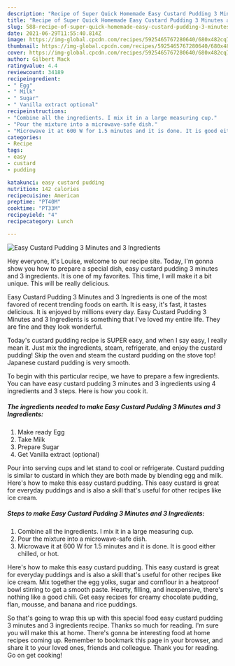```yaml
---
description: "Recipe of Super Quick Homemade Easy Custard Pudding 3 Minutes and 3 Ingredients"
title: "Recipe of Super Quick Homemade Easy Custard Pudding 3 Minutes and 3 Ingredients"
slug: 588-recipe-of-super-quick-homemade-easy-custard-pudding-3-minutes-and-3-ingredients
date: 2021-06-29T11:55:40.814Z
image: https://img-global.cpcdn.com/recipes/5925465767280640/680x482cq70/easy-custard-pudding-3-minutes-and-3-ingredients-recipe-main-photo.jpg
thumbnail: https://img-global.cpcdn.com/recipes/5925465767280640/680x482cq70/easy-custard-pudding-3-minutes-and-3-ingredients-recipe-main-photo.jpg
cover: https://img-global.cpcdn.com/recipes/5925465767280640/680x482cq70/easy-custard-pudding-3-minutes-and-3-ingredients-recipe-main-photo.jpg
author: Gilbert Mack
ratingvalue: 4.4
reviewcount: 34189
recipeingredient:
- " Egg"
- " Milk"
- " Sugar"
- " Vanilla extract optional"
recipeinstructions:
- "Combine all the ingredients. I mix it in a large measuring cup."
- "Pour the mixture into a microwave-safe dish."
- "Microwave it at 600 W for 1.5 minutes and it is done. It is good either chilled, or hot."
categories:
- Recipe
tags:
- easy
- custard
- pudding

katakunci: easy custard pudding 
nutrition: 142 calories
recipecuisine: American
preptime: "PT40M"
cooktime: "PT33M"
recipeyield: "4"
recipecategory: Lunch

---
```



![Easy Custard Pudding 3 Minutes and 3 Ingredients](https://img-global.cpcdn.com/recipes/5925465767280640/680x482cq70/easy-custard-pudding-3-minutes-and-3-ingredients-recipe-main-photo.jpg)

Hey everyone, it's Louise, welcome to our recipe site. Today, I'm gonna show you how to prepare a special dish, easy custard pudding 3 minutes and 3 ingredients. It is one of my favorites. This time, I will make it a bit unique. This will be really delicious.

Easy Custard Pudding 3 Minutes and 3 Ingredients is one of the most favored of recent trending foods on earth. It is easy, it's fast, it tastes delicious. It is enjoyed by millions every day. Easy Custard Pudding 3 Minutes and 3 Ingredients is something that I've loved my entire life. They are fine and they look wonderful.

Today&#39;s custard pudding recipe is SUPER easy, and when I say easy, I really mean it. Just mix the ingredients, steam, refrigerate, and enjoy the custard pudding! Skip the oven and steam the custard pudding on the stove top! Japanese custard pudding is very smooth.


To begin with this particular recipe, we have to prepare a few ingredients. You can have easy custard pudding 3 minutes and 3 ingredients using 4 ingredients and 3 steps. Here is how you cook it.

<!--inarticleads1-->

##### The ingredients needed to make Easy Custard Pudding 3 Minutes and 3 Ingredients:

1. Make ready  Egg
1. Take  Milk
1. Prepare  Sugar
1. Get  Vanilla extract (optional)


Pour into serving cups and let stand to cool or refrigerate. Custard pudding is similar to custard in which they are both made by blending egg and milk. Here&#39;s how to make this easy custard pudding. This easy custard is great for everyday puddings and is also a skill that&#39;s useful for other recipes like ice cream. 

<!--inarticleads2-->

##### Steps to make Easy Custard Pudding 3 Minutes and 3 Ingredients:

1. Combine all the ingredients. I mix it in a large measuring cup.
1. Pour the mixture into a microwave-safe dish.
1. Microwave it at 600 W for 1.5 minutes and it is done. It is good either chilled, or hot.


Here&#39;s how to make this easy custard pudding. This easy custard is great for everyday puddings and is also a skill that&#39;s useful for other recipes like ice cream. Mix together the egg yolks, sugar and cornflour in a heatproof bowl stirring to get a smooth paste. Hearty, filling, and inexpensive, there&#39;s nothing like a good chili. Get easy recipes for creamy chocolate pudding, flan, mousse, and banana and rice puddings. 

So that's going to wrap this up with this special food easy custard pudding 3 minutes and 3 ingredients recipe. Thanks so much for reading. I'm sure you will make this at home. There's gonna be interesting food at home recipes coming up. Remember to bookmark this page in your browser, and share it to your loved ones, friends and colleague. Thank you for reading. Go on get cooking!
